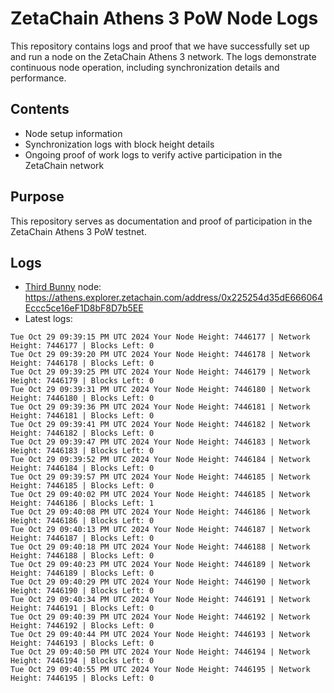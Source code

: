 # ZetaChain Athens 3 PoW Node Logs
This repository contains logs and proof that we have successfully set up and run a node on the ZetaChain Athens 3 network. The logs demonstrate continuous node operation, including synchronization details and performance.

## Contents
- Node setup information
- Synchronization logs with block height details
- Ongoing proof of work logs to verify active participation in the ZetaChain network

## Purpose
This repository serves as documentation and proof of participation in the ZetaChain Athens 3 PoW testnet.

## Logs

- [Third Bunny](https://thirdbunny.xyz/) node: https://athens.explorer.zetachain.com/address/0x225254d35dE666064Eccc5ce16eF1D8bF8D7b5EE
- Latest logs:
```
Tue Oct 29 09:39:15 PM UTC 2024 Your Node Height: 7446177 | Network Height: 7446177 | Blocks Left: 0
Tue Oct 29 09:39:20 PM UTC 2024 Your Node Height: 7446178 | Network Height: 7446178 | Blocks Left: 0
Tue Oct 29 09:39:25 PM UTC 2024 Your Node Height: 7446179 | Network Height: 7446179 | Blocks Left: 0
Tue Oct 29 09:39:31 PM UTC 2024 Your Node Height: 7446180 | Network Height: 7446180 | Blocks Left: 0
Tue Oct 29 09:39:36 PM UTC 2024 Your Node Height: 7446181 | Network Height: 7446181 | Blocks Left: 0
Tue Oct 29 09:39:41 PM UTC 2024 Your Node Height: 7446182 | Network Height: 7446182 | Blocks Left: 0
Tue Oct 29 09:39:47 PM UTC 2024 Your Node Height: 7446183 | Network Height: 7446183 | Blocks Left: 0
Tue Oct 29 09:39:52 PM UTC 2024 Your Node Height: 7446184 | Network Height: 7446184 | Blocks Left: 0
Tue Oct 29 09:39:57 PM UTC 2024 Your Node Height: 7446185 | Network Height: 7446185 | Blocks Left: 0
Tue Oct 29 09:40:02 PM UTC 2024 Your Node Height: 7446185 | Network Height: 7446186 | Blocks Left: 1
Tue Oct 29 09:40:08 PM UTC 2024 Your Node Height: 7446186 | Network Height: 7446186 | Blocks Left: 0
Tue Oct 29 09:40:13 PM UTC 2024 Your Node Height: 7446187 | Network Height: 7446187 | Blocks Left: 0
Tue Oct 29 09:40:18 PM UTC 2024 Your Node Height: 7446188 | Network Height: 7446188 | Blocks Left: 0
Tue Oct 29 09:40:23 PM UTC 2024 Your Node Height: 7446189 | Network Height: 7446189 | Blocks Left: 0
Tue Oct 29 09:40:29 PM UTC 2024 Your Node Height: 7446190 | Network Height: 7446190 | Blocks Left: 0
Tue Oct 29 09:40:34 PM UTC 2024 Your Node Height: 7446191 | Network Height: 7446191 | Blocks Left: 0
Tue Oct 29 09:40:39 PM UTC 2024 Your Node Height: 7446192 | Network Height: 7446192 | Blocks Left: 0
Tue Oct 29 09:40:44 PM UTC 2024 Your Node Height: 7446193 | Network Height: 7446193 | Blocks Left: 0
Tue Oct 29 09:40:50 PM UTC 2024 Your Node Height: 7446194 | Network Height: 7446194 | Blocks Left: 0
Tue Oct 29 09:40:55 PM UTC 2024 Your Node Height: 7446195 | Network Height: 7446195 | Blocks Left: 0
```
